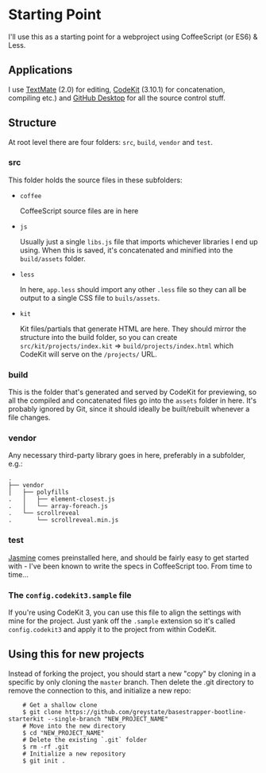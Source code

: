 Starting Point
==============

I'll use this as a starting point for a webproject using CoffeeScript (or ES6) & Less.

Applications
------------

I use [TextMate][TM2] (2.0) for editing, [CodeKit][CK2] (3.10.1) for concatenation, compiling etc.) and [GitHub Desktop][GHD] for all the source control stuff.

[TM2]: https://macromates.com/
[CK2]: https://codekitapp.com/
[GHD]: https://desktop.github.com/

Structure
---------

At root level there are four folders: `src`, `build`, `vendor` and `test`.

### src

This folder holds the source files in these subfolders:

* `coffee`

	CoffeeScript source files are in here

* `js`

	Usually just a single `libs.js` file that imports whichever libraries I end
	up using. When this is saved, it's concatenated and minified into the
	`build/assets` folder.

* `less`

	In here, `app.less` should import any other `.less` file so they can all be
	output to a single CSS file to `buils/assets`.

* `kit`

	Kit files/partials that generate HTML are here.
	They should mirror the structure into the build folder,
	so you can create `src/kit/projects/index.kit` =>
	`build/projects/index.html` which CodeKit will serve
	on the `/projects/` URL.


### build

This is the folder that's generated and served by CodeKit for previewing, so
all the compiled and concatenated files go into the `assets` folder in here.
It's probably ignored by Git, since it should ideally be built/rebuilt whenever
a file changes.

### vendor

Any necessary third-party library goes in here, preferably in a subfolder, e.g.:

	.
	├── vendor
	│   ├── polyfills
	.   │   ├── element-closest.js
	.   │   └── array-foreach.js
	.   └── scrollreveal
	.       └── scrollreveal.min.js



### test

[Jasmine][JSM] comes preinstalled here, and should be fairly easy to get
started with - I've been known to write the specs in CoffeeScript too.
From time to time...

[JSM]: http://jasmine.github.io/

### The `config.codekit3.sample` file

If you're using CodeKit 3, you can use this file to align the settings with mine for the project. Just yank off the `.sample` extension so it's called `config.codekit3` and apply it to the project from within CodeKit.


Using this for new projects
---------------------------

Instead of forking the project, you should start a new "copy" by cloning in a specific by only cloning the `master` branch. Then delete the .git directory to remove the connection to this, and initialize a new repo:

```shell
	# Get a shallow clone
	$ git clone https://github.com/greystate/basestrapper-bootline-starterkit --single-branch "NEW_PROJECT_NAME"
	# Move into the new directory
	$ cd "NEW_PROJECT_NAME"
	# Delete the existing `.git` folder
	$ rm -rf .git
	# Initialize a new repository
	$ git init .
```
